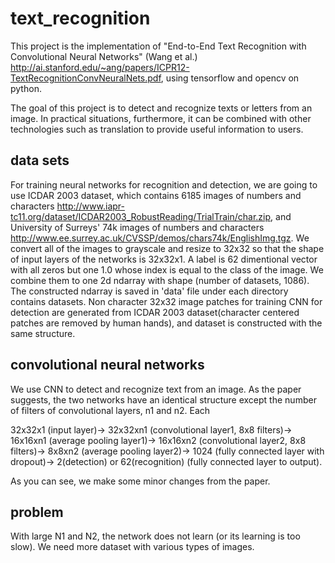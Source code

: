 # text_recognition

This project is the implementation of "End-to-End Text Recognition with Convolutional Neural Networks" (Wang et al.) http://ai.stanford.edu/~ang/papers/ICPR12-TextRecognitionConvNeuralNets.pdf, using tensorflow and opencv on python.

The goal of this project is to detect and recognize texts or letters from an image. In practical situations, furthermore, it can be combined with other technologies such as translation to provide useful information to users. 


## data sets

For training neural networks for recognition and detection, we are going to use ICDAR 2003 dataset, which contains 6185 images of numbers and characters http://www.iapr-tc11.org/dataset/ICDAR2003_RobustReading/TrialTrain/char.zip, and University of Surreys' 74k images of numbers and characters http://www.ee.surrey.ac.uk/CVSSP/demos/chars74k/EnglishImg.tgz. We convert all of the images to grayscale and resize to 32x32 so that the shape of input layers of the networks is 32x32x1. A label is 62 dimentional vector with all zeros but one 1.0 whose index is equal to the class of the image. We combine them to one 2d ndarray with shape (number of datasets, 1086). The constructed ndarray is saved in 'data' file under each directory contains datasets. Non character 32x32 image patches for training CNN for detection are generated from ICDAR 2003 dataset(character centered patches are removed by human hands), and dataset is constructed with the same structure. 

## convolutional neural networks

We use CNN to detect and recognize text from an image. As the paper suggests, the two networks have an identical structure except the number of filters of convolutional layers, n1 and n2. Each 

32x32x1 (input layer)->
32x32xn1 (convolutional layer1, 8x8 filters)->
16x16xn1 (average pooling layer1)->
16x16xn2 (convolutional layer2, 8x8 filters)->
8x8xn2 (average pooling layer2)->
 1024 (fully connected layer with dropout)->
2(detection) or 62(recognition) (fully connected layer to output).

As you can see, we make some minor changes from the paper. 

## problem ##
With large N1 and N2, the network does not learn (or its learning is too slow). 
We need more dataset with various types of images. 
